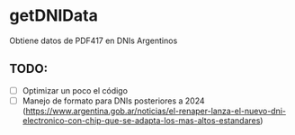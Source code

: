 # getDNIData
Obtiene datos de PDF417 en DNIs Argentinos
## TODO:
- [ ] Optimizar un poco el código
- [ ] Manejo de formato para DNIs posteriores a 2024
(https://www.argentina.gob.ar/noticias/el-renaper-lanza-el-nuevo-dni-electronico-con-chip-que-se-adapta-los-mas-altos-estandares)
